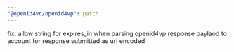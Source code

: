 ```yaml
---
"@openid4vc/openid4vp": patch
---
```


fix: allow string for expires_in when parsing openid4vp response paylaod to account for response submitted as url encoded

